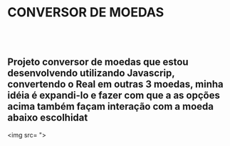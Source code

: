 <h1>CONVERSOR DE MOEDAS</h1>
<br>
<br>
<h2>Projeto conversor de moedas que estou desenvolvendo utilizando Javascrip, convertendo o Real em outras 3 moedas, minha idéia é expandi-lo e fazer com que a as opções acima também façam interação com a moeda abaixo escolhidat</h2>

<img src= ">


